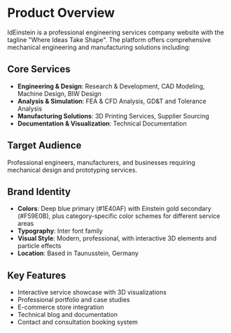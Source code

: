 # Product Overview

IdEinstein is a professional engineering services company website with the tagline "Where Ideas Take Shape". The platform offers comprehensive mechanical engineering and manufacturing solutions including:

## Core Services

- **Engineering & Design**: Research & Development, CAD Modeling, Machine Design, BIW Design
- **Analysis & Simulation**: FEA & CFD Analysis, GD&T and Tolerance Analysis
- **Manufacturing Solutions**: 3D Printing Services, Supplier Sourcing
- **Documentation & Visualization**: Technical Documentation

## Target Audience

Professional engineers, manufacturers, and businesses requiring mechanical design and prototyping services.

## Brand Identity

- **Colors**: Deep blue primary (#1E40AF) with Einstein gold secondary (#F59E0B), plus category-specific color schemes for different service areas
- **Typography**: Inter font family
- **Visual Style**: Modern, professional, with interactive 3D elements and particle effects
- **Location**: Based in Taunusstein, Germany

## Key Features

- Interactive service showcase with 3D visualizations
- Professional portfolio and case studies
- E-commerce store integration
- Technical blog and documentation
- Contact and consultation booking system
